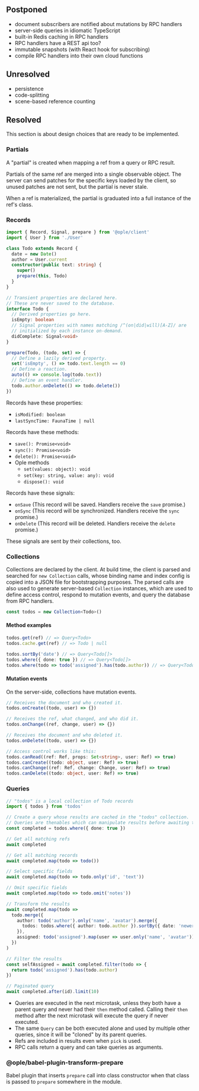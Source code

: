 ## Postponed

- document subscribers are notified about mutations by RPC handlers 
- server-side queries in idiomatic TypeScript
- built-in Redis caching in RPC handlers
- RPC handlers have a REST api too?
- immutable snapshots (with React hook for subscribing)
- compile RPC handlers into their own cloud functions

## Unresolved

- persistence
- code-splitting
- scene-based reference counting

## Resolved

This section is about design choices that are ready to be implemented.

### Partials

A "partial" is created when mapping a ref from a query or RPC result.

Partials of the same ref are merged into a single observable object.
The server can send patches for the specific keys loaded by the client,
so unused patches are not sent, but the partial is never stale.

When a ref is materialized, the partial is graduated into a full
instance of the ref's class.

### Records

```ts
import { Record, Signal, prepare } from '@ople/client'
import { User } from './User'

class Todo extends Record {
  date = new Date()
  author = User.current
  constructor(public text: string) {
    super()
    prepare(this, Todo)
  }
}

// Transient properties are declared here.
// These are never saved to the database.
interface Todo {
  // Derived properties go here.
  isEmpty: boolean
  // Signal properties with names matching /^(on|did|will)[A-Z]/ are 
  // initialized by each instance on-demand.
  didComplete: Signal<void>
}

prepare(Todo, (todo, set) => {
  // Define a lazily derived property.
  set('isEmpty', () => todo.text.length == 0)
  // Define a reaction.
  auto(() => console.log(todo.text))
  // Define an event handler.
  todo.author.onDelete(() => todo.delete())
})
```

Records have these properties:
- `isModified: boolean`
- `lastSyncTime: FaunaTime | null`

Records have these methods:
- `save(): Promise<void>`
- `sync(): Promise<void>`
- `delete(): Promise<void>`
- Ople methods
  - `set(values: object): void`
  - `set(key: string, value: any): void`
  - `dispose(): void`

Records have these signals:
- `onSave` (This record will be saved. Handlers receive the `save` promise.)
- `onSync` (This record will be synchronized. Handlers receive the `sync` promise.)
- `onDelete` (This record will be deleted. Handlers receive the `delete` promise.)

These signals are sent by their collections, too.

### Collections

Collections are declared by the client. At build time, the client is parsed 
and searched for `new Collection` calls, whose binding name and index config
is copied into a JSON file for bootstrapping purposes. The parsed calls are
also used to generate server-based `Collection` instances, which are used to
define access control, respond to mutation events, and query the database
from RPC handlers.

```ts
const todos = new Collection<Todo>()
```

#### Method examples

```ts
todos.get(ref) // => Query<Todo>
todos.cache.get(ref) // => Todo | null

todos.sortBy('date') // => Query<Todo[]>
todos.where({ done: true }) // => Query<Todo[]>
todos.where(todo => todo('assigned').has(todo.author)) // => Query<Todo[]>
```

#### Mutation events

On the server-side, collections have mutation events.

```ts
// Receives the document and who created it.
todos.onCreate((todo, user) => {})

// Receives the ref, what changed, and who did it.
todos.onChange((ref, change, user) => {})

// Receives the document and who deleted it.
todos.onDelete((todo, user) => {})

// Access control works like this:
todos.canRead((ref: Ref, props: Set<string>, user: Ref) => true)
todos.canCreate((todo: object, user: Ref) => true)
todos.canChange((ref: Ref, change: Change, user: Ref) => true)
todos.canDelete((todo: object, user: Ref) => true)
```

### Queries

```ts
// "todos" is a local collection of Todo records
import { todos } from 'todos'

// Create a query whose results are cached in the "todos" collection.
// Queries are thenables which can manipulate results before awaiting them.
const completed = todos.where({ done: true })

// Get all matching refs
await completed

// Get all matching records
await completed.map(todo => todo())

// Select specific fields
await completed.map(todo => todo.only('id', 'text'))

// Omit specific fields
await completed.map(todo => todo.omit('notes'))

// Transform the results
await completed.map(todo => 
  todo.merge({
    author: todo('author').only('name', 'avatar').merge({
      todos: todos.where({ author: todo.author }).sortBy({ date: 'newer' }).limit(10),
    }),
    assigned: todo('assigned').map(user => user.only('name', 'avatar')),
  })
)

// Filter the results
const selfAssigned = await completed.filter(todo => {
  return todo('assigned').has(todo.author)
})

// Paginated query
await completed.after(id).limit(10)
```

- Queries are executed in the next microtask, unless they both have a parent query
  and never had their `then` method called. Calling their `then` method after the
  next microtask will execute the query if never executed.
- The same `Query` can be both executed alone and used by multiple other queries,
  since it will be "cloned" by its parent queries.
- Refs are included in results even when `pick` is used.
- RPC calls return a query and can take queries as arguments.

### @ople/babel-plugin-transform-prepare

Babel plugin that inserts `prepare` call into class constructor
when that class is passed to `prepare` somewhere in the module.
